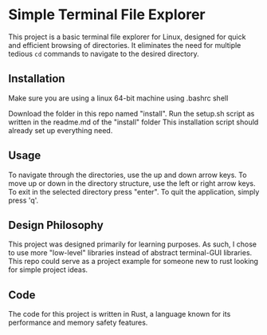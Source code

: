 # Simple Terminal File Explorer

This project is a basic terminal file explorer for Linux, designed for quick and efficient browsing of directories. It eliminates the need for multiple tedious `cd` commands to navigate to the desired directory. 

## Installation
Make sure you are using a linux 64-bit machine using .bashrc shell

Download the folder in this repo named "install".
Run the setup.sh script as written in the readme.md of the "install" folder
This installation script should already set up everything need.

## Usage

To navigate through the directories, use the up and down arrow keys. To move up or down in the directory structure, use the left or right arrow keys. To exit in the selected directory press "enter". To quit the application, simply press 'q'.

## Design Philosophy

This project was designed primarily for learning purposes. As such, I chose to use more "low-level" libraries instead of abstract terminal-GUI libraries. This repo could serve as a project example for someone new to rust looking for simple project ideas.

## Code

The code for this project is written in Rust, a language known for its performance and memory safety features. 
